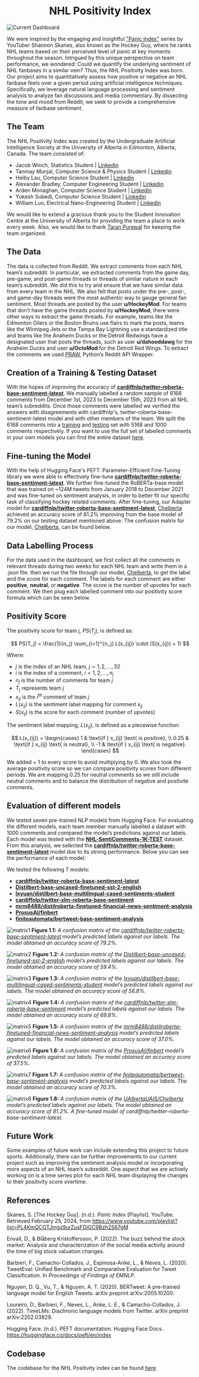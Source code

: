 <h1 style="text-align: center;">NHL Positivity Index</h1>

![Current Dashboard](../../public/images/NHL_Positivity_Index/feb16_feb29_dashboard.png "Current Dashboard: February 16th to February 29th, 2024")

We were inspired by the engaging and insightful ["Panic Index"](https://www.youtube.com/playlist?list=PL4KmQCGTJmgz9urZusFDiGC9Bzh2S67gM) series by YouTuber Shannon Skanes, also known as the Hockey Guy, where he ranks NHL teams based on their perceived level of panic at key moments throughout the season. Intrigued by this unique perspective on team performance, we wondered: Could we quantify the underlying sentiment of NHL fanbases in a similar vein? Thus, the NHL Positivity Index was born. Our project aims to quantitatively assess how positive or negative an NHL fanbase feels over a given period using artificial intelligence techniques. Specifically, we leverage natural language processing and sentiment analysis to analyze fan discussions and media commentary. By dissecting the tone and mood from Reddit, we seek to provide a comprehensive measure of fanbase sentiment.

## The Team

The NHL Positivity Index was created by the Undergraduate Artificial Intelligence Society at the University of Alberta in Edmonton, Alberta, Canada. The team consisted of:

- Jacob Winch, Statistics Student | [Linkedin](https://www.linkedin.com/in/jacob-winch/)
- Tanmay Munjal, Computer Science & Physics Student | [Linkedin](https://www.linkedin.com/in/tanmaymunjal/)
- Heiby Lau, Computer Science Student | [Linkedin](https://www.linkedin.com/in/heiby-lau/)
- Alexander Bradley, Computer Engineering Student | [Linkedin](https://www.linkedin.com/in/alexander-bradl3y/)
- Arden Monaghan, Computer Science Student | [Linkedin](https://www.linkedin.com/in/arden-monaghan-574959243/)
- Yukesh Subedi, Computer Science Student | [Linkedin](https://www.linkedin.com/in/yukesh-subedi-392872218/)
- William Luo, Electrical Nano-Engineering Student | [Linkedin](https://www.linkedin.com/in/william-luo-5a477421b/)

We would like to extend a gracious thank you to the Student Innovation Centre at the University of Alberta for providing the team a place to work every week. Also, we would like to thank [Taran Purewal](https://www.linkedin.com/in/taranveer-purewal-9a073524b/) for keeping the team organized.

## The Data

The data is collected from Reddit. We extract comments from each NHL team’s subreddit.  In particular, we extracted comments from the game day, pre-game, and post-game threads or threads of similar nature in each team’s subreddit. We did this to try and ensure that we have similar data from every team in the NHL. We also felt that posts under the pre-, post-, and game-day threads were the most authentic way to gauge general fan sentiment. Most threads are posted by the user **u/HockeyMod**. For teams that don’t have the game threads posted by **u/HockeyMod**, there were other ways to extract the game threads. For example, teams like the Edmonton Oilers or the Boston Bruins use flairs to mark the posts, teams like the Winnipeg Jets or the Tampa Bay Lightning use a standardized title and teams like the Anaheim Ducks or the Detroit Redwings have a designated user that posts the threads, such as user **u/dahooddawg** for the Anaheim Ducks and user **u/OctoMod** for the Detroit Red Wings. To extract the comments we used [PRAW](https://praw.readthedocs.io/en/stable/), Python’s Reddit API Wrapper.

## Creation of a Training & Testing Dataset

With the hopes of improving the accuracy of [**cardiffnlp/twitter-roberta-base-sentiment-latest**](https://huggingface.co/cardiffnlp/twitter-roberta-base-sentiment-latest). We manually labelled a random sample of 6168 comments from December 1st, 2023 to December 15th, 2023 from all NHL team’s subreddits. Once those comments were labelled we verified the answers with disagreements with cardiffnlp's, twitter-roberta-base-sentiment-latest model and with other members of the team. We split the 6168 comments into a [training](https://github.com/UndergraduateArtificialIntelligenceClub/NHL-Positivity-Index/blob/main/data/training_data/NHL-SentiComments-5K-TRAIN.json) and [testing](https://github.com/UndergraduateArtificialIntelligenceClub/NHL-Positivity-Index/blob/main/data/training_data/NHL-SentiComments-1K-TEST.json) set with 5168 and 1000 comments respectively. If you want to use the full set of labelled comments in your own models you can find the entire dataset [here](https://www.kaggle.com/datasets/jacobwinch/nhl-reddit-comments).

## Fine-tuning the Model

With the help of Hugging Face's PEFT: Parameter-Efficient Fine-Tuning library we were able to effectively fine-tune [**cardiffnlp/twitter-roberta-base-sentiment-latest**](https://huggingface.co/cardiffnlp/twitter-roberta-base-sentiment-latest). We further fine-tuned the RoBERTa-base model that was trained on ~124M tweets from January 2018 to December 2021 and was fine-tuned on sentiment analysis, in order to better fit our specific task of classifying hockey related comments. After fine-tuning, our Adapter model for [**cardiffnlp/twitter-roberta-base-sentiment-latest**](https://huggingface.co/cardiffnlp/twitter-roberta-base-sentiment-latest), [Chelberta](https://huggingface.co/UAlbertaUAIS/Chelberta) achieved an accuracy score of 81.2% improving from the base model of 79.2% on our testing dataset mentioned above. The confusion matrix for our model, [Chelberta](https://huggingface.co/UAlbertaUAIS/Chelberta), can be found below.

## Data Labelling Process

For the data used in the dashboard, we first collect all the comments in relevant threads during two weeks for each NHL team and write them in a .json file. then we run the file through our model, [Chelberta](https://huggingface.co/UAlbertaUAIS/Chelberta), to get the label and the score for each comment.  The labels for each comment are either **positive**, **neutral**, or **negative**. The score is the number of upvotes for each comment. We then plug each labelled comment into our positivity score formula which can be seen below. 

## Positivity Score

The positivity score for team j, $PS(T_{j})$, is defined as:

$$
PS(T_j) = \frac{1}{n_j} \sum_{i=1}^{n_j} L(x_{ij}) \cdot (S(x_{ij}) + 1)
$$

Where:
- $j$ is the index of an NHL team, $j = 1, 2, \ldots, 32$
- $i$ is the index of a comment, $i = 1, 2, \ldots, n_j$
- $n_j$ is the number of comments for team $j$
- $T_j$ represents team $j$
- $x_{ij}$ is the $i^{th}$ comment of team $j$
- $L(x_{ij})$ is the sentiment label mapping for comment $x_{ij}$
- $S(x_{ij})$ is the score for each comment (number of upvotes)

The sentiment label mapping, $L(x_{ij})$, is defined as a piecewise function:

$$
L(x_{ij}) = 
\begin{cases} 
1 & \text{if } x_{ij} \text{ is positive}, \\
0.25 & \text{if } x_{ij} \text{ is neutral}, \\
-1 & \text{if } x_{ij} \text{ is negative}. 
\end{cases}
$$


We added + 1 to every score to avoid multiplying by 0. We also took the average positivity score so we can compare positivity scores from different periods. We are mapping 0.25 for neutral comments so we still include neutral comments and to balance the distribution of negative and postivite comments.

## Evaluation of different models

We tested seven pre-trained NLP models from Hugging Face. For evaluating the different models, each team member manually labelled a dataset with 1000 comments and compared the model’s predictions against our labels. Each model was tested with the [**NHL-SentiComments-1K-TEST**](https://github.com/UndergraduateArtificialIntelligenceClub/NHL-Positivity-Index/blob/main/data/training_data/NHL-SentiComments-1K-TEST.json) dataset. From this analysis, we selected the [**cardiffnlp/twitter-roberta-base-sentiment-latest**](https://huggingface.co/cardiffnlp/twitter-roberta-base-sentiment-latest) model due to its strong performance. Below you can see the performance of each model:

We tested the following 7 models:

- [**cardiffnlp/twitter-roberta-base-sentiment-latest**](https://huggingface.co/cardiffnlp/twitter-roberta-base-sentiment-latest)
- [**Distilbert-base-uncased-finetuned-sst-2-english**](https://huggingface.co/distilbert/distilbert-base-uncased-finetuned-sst-2-english)
- [**lxyuan/distilbert-base-multilingual-cased-sentiments-student**](https://huggingface.co/lxyuan/distilbert-base-multilingual-cased-sentiments-student)
- [**cardiffnlp/twitter-xlm-roberta-base-sentiment**](https://huggingface.co/cardiffnlp/twitter-xlm-roberta-base-sentiment)
- [**mrm8488/distilroberta-finetuned-financial-news-sentiment-analysis**](https://huggingface.co/mrm8488/distilroberta-finetuned-financial-news-sentiment-analysis)
- [**ProsusAI/finbert**](https://huggingface.co/ProsusAI/finbert)
- [**finiteautomata/bertweet-base-sentiment-analysis**](https://huggingface.co/finiteautomata/bertweet-base-sentiment-analysis)

![matrix1](../../src/images/NHL_Positivity_events/model1.png)
**Figure 1.1:** *A confusion matrix of the [cardiffnlp/twitter-roberta-base-sentiment-latest](https://huggingface.co/cardiffnlp/twitter-roberta-base-sentiment-latest) model’s predicted labels against our labels. The model obtained an accuracy score of 79.2%.*

![matrix2](../../src/images/NHL_Positivity_events/model2.png)
**Figure 1.2:** *A confusion matrix of the [Distilbert-base-uncased-finetuned-sst-2-english](https://huggingface.co/distilbert/distilbert-base-uncased-finetuned-sst-2-english) model’s predicted labels against our labels. The model obtained an accuracy score of 59.4%.*

![matrix3](../../src/images/NHL_Positivity_events/model3.png)
**Figure 1.3:** *A confusion matrix of the [lxyuan/distilbert-base-multilingual-cased-sentiments-student](https://huggingface.co/lxyuan/distilbert-base-multilingual-cased-sentiments-student) model’s predicted labels against our labels. The model obtained an accuracy score of 56.8%.*

![matrix4](../../src/images/NHL_Positivity_events/model4.png)
**Figure 1.4:** *A confusion matrix of the [cardiffnlp/twitter-xlm-roberta-base-sentiment](https://huggingface.co/cardiffnlp/twitter-xlm-roberta-base-sentiment) model’s predicted labels against our labels. The model obtained an accuracy score of 69.8%.*

![matrix5](../../src/images/NHL_Positivity_events/model5.png)
**Figure 1.5:** *A confusion matrix of the [mrm8488/distilroberta-finetuned-financial-news-sentiment-analysis](https://huggingface.co/mrm8488/distilroberta-finetuned-financial-news-sentiment-analysis) model’s predicted labels against our labels. The model obtained an accuracy score of 37.0%.*

![matrix6](../../src/images/NHL_Positivity_events/model6.png)
**Figure 1.6:** *A confusion matrix of the [ProsusAI/finbert](https://huggingface.co/ProsusAI/finbert) model’s predicted labels against our labels. The model obtained an accuracy score of 37.5%.*

![matrix7](../../src/images/NHL_Positivity_events/model7.png)
**Figure 1.7:** *A confusion matrix of the [finiteautomata/bertweet-base-sentiment-analysis](https://huggingface.co/finiteautomata/bertweet-base-sentiment-analysis) model’s predicted labels against our labels. The model obtained an accuracy score of 70.3%.*

![matrix8](../../src/images/NHL_Positivity_events/model8.png)
**Figure 1.8:** *A confusion matrix of the [UAlbertaUAIS/Chelberta](https://huggingface.co/UAlbertaUAIS/Chelberta) model’s predicted labels against our labels. The model obtained an accuracy score of 81.2%. A fine-tuned model of cardiffnlp/twitter-roberta-base-sentiment-latest.*

## Future Work

Some examples of future work can include extending this project to future sports. Additionally, there can be further improvements to our current project such as improving the sentiment analysis model or incorporating more aspects of an NHL team’s subreddit. One aspect that we are actively working on is a time series plot for each NHL team displaying the changes to their positivity score overtime. 

## References 

Skanes, S. [The Hockey Guy]. (n.d.). *Panic Index* [Playlist]. YouTube. Retrieved February 25, 2024, from https://www.youtube.com/playlist?list=PL4KmQCGTJmgz9urZusFDiGC9Bzh2S67gM

Envall, D., & Blåberg Kristoffersson, P. (2022). The buzz behind the stock market: Analysis and characterization of the social media activity around the time of big stock valuation changes.

Barbieri, F., Camacho-Collados, J., Espinosa-Anke, L., & Neves, L. (2020). TweetEval: Unified Benchmark and Comparative Evaluation for Tweet Classification. In *Proceedings of Findings of EMNLP*.

Nguyen, D. Q., Vu, T., & Nguyen, A. T. (2020). BERTweet: A pre-trained language model for English Tweets. arXiv preprint arXiv:2005.10200.

Loureiro, D., Barbieri, F., Neves, L., Anke, L. E., & Camacho-Collados, J. (2022). TimeLMs: Diachronic language models from Twitter. arXiv preprint arXiv:2202.03829.

Hugging Face. (n.d.). PEFT documentation. Hugging Face Docs. https://huggingface.co/docs/peft/en/index

## Codebase 

The codebase for the NHL Positivity index can be found [here](https://github.com/UndergraduateArtificialIntelligenceClub/NHL-Positivity-Index) 
